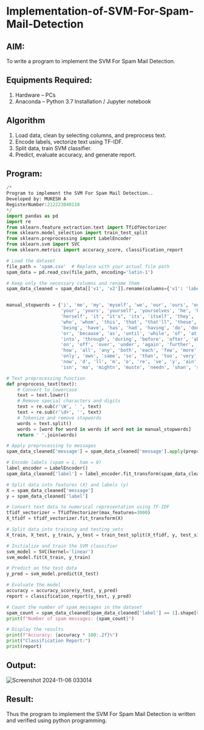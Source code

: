 # Implementation-of-SVM-For-Spam-Mail-Detection

## AIM:
To write a program to implement the SVM For Spam Mail Detection.

## Equipments Required:
1. Hardware – PCs
2. Anaconda – Python 3.7 Installation / Jupyter notebook

## Algorithm
1. Load data, clean by selecting columns, and preprocess text.
2. Encode labels, vectorize text using TF-IDF.
3. Split data, train SVM classifier.
4. Predict, evaluate accuracy, and generate report.

## Program:
```py
/*
Program to implement the SVM For Spam Mail Detection..
Developed by: MUKESH A
RegisterNumber:212223040118
*/
import pandas as pd
import re
from sklearn.feature_extraction.text import TfidfVectorizer
from sklearn.model_selection import train_test_split
from sklearn.preprocessing import LabelEncoder
from sklearn.svm import SVC
from sklearn.metrics import accuracy_score, classification_report

# Load the dataset
file_path = 'spam.csv'  # Replace with your actual file path
spam_data = pd.read_csv(file_path, encoding='latin-1')

# Keep only the necessary columns and rename them
spam_data_cleaned = spam_data[['v1', 'v2']].rename(columns={'v1': 'label', 'v2': 'message'})


manual_stopwords = {'i', 'me', 'my', 'myself', 'we', 'our', 'ours', 'ourselves', 'you', "you're", "you've", "you'll", "you'd",
                    'your', 'yours', 'yourself', 'yourselves', 'he', 'him', 'his', 'himself', 'she', "she's", 'her', 'hers',
                    'herself', 'it', "it's", 'its', 'itself', 'they', 'them', 'their', 'theirs', 'themselves', 'what', 'which',
                    'who', 'whom', 'this', 'that', "that'll", 'these', 'those', 'am', 'is', 'are', 'was', 'were', 'be', 'been',
                    'being', 'have', 'has', 'had', 'having', 'do', 'does', 'did', 'doing', 'a', 'an', 'the', 'and', 'but', 'if',
                    'or', 'because', 'as', 'until', 'while', 'of', 'at', 'by', 'for', 'with', 'about', 'against', 'between',
                    'into', 'through', 'during', 'before', 'after', 'above', 'below', 'to', 'from', 'up', 'down', 'in', 'out',
                    'on', 'off', 'over', 'under', 'again', 'further', 'then', 'once', 'here', 'there', 'when', 'where', 'why',
                    'how', 'all', 'any', 'both', 'each', 'few', 'more', 'most', 'other', 'some', 'such', 'no', 'nor', 'not',
                    'only', 'own', 'same', 'so', 'than', 'too', 'very', 's', 't', 'can', 'will', 'just', 'don', "don't", 'should',
                    'now', 'd', 'll', 'm', 'o', 're', 've', 'y', 'ain', 'aren', 'couldn', 'didn', 'doesn', 'hadn', 'hasn', 'haven',
                    'isn', 'ma', 'mightn', 'mustn', 'needn', 'shan', 'shouldn', 'wasn', 'weren', 'won', 'wouldn'}

# Text preprocessing function
def preprocess_text(text):
    # Convert to lowercase
    text = text.lower()
    # Remove special characters and digits
    text = re.sub(r'\W', ' ', text)
    text = re.sub(r'\d+', '', text)
    # Tokenize and remove stopwords
    words = text.split()
    words = [word for word in words if word not in manual_stopwords]
    return ' '.join(words)

# Apply preprocessing to messages
spam_data_cleaned['message'] = spam_data_cleaned['message'].apply(preprocess_text)

# Encode labels (spam = 1, ham = 0)
label_encoder = LabelEncoder()
spam_data_cleaned['label'] = label_encoder.fit_transform(spam_data_cleaned['label'])

# Split data into features (X) and labels (y)
X = spam_data_cleaned['message']
y = spam_data_cleaned['label']

# Convert text data to numerical representation using TF-IDF
tfidf_vectorizer = TfidfVectorizer(max_features=3000)
X_tfidf = tfidf_vectorizer.fit_transform(X)

# Split data into training and testing sets
X_train, X_test, y_train, y_test = train_test_split(X_tfidf, y, test_size=0.3, random_state=42)

# Initialize and train the SVM classifier
svm_model = SVC(kernel='linear')
svm_model.fit(X_train, y_train)

# Predict on the test data
y_pred = svm_model.predict(X_test)

# Evaluate the model
accuracy = accuracy_score(y_test, y_pred)
report = classification_report(y_test, y_pred)

# Count the number of spam messages in the dataset
spam_count = spam_data_cleaned[spam_data_cleaned['label'] == 1].shape[0]
print(f"Number of spam messages: {spam_count}")

# Display the results
print(f"Accuracy: {accuracy * 100:.2f}%")
print("Classification Report:")
print(report)
```

## Output:
![Screenshot 2024-11-06 033014](https://github.com/user-attachments/assets/50121d48-e84d-4566-ac1a-429b5f8d735a)



## Result:
Thus the program to implement the SVM For Spam Mail Detection is written and verified using python programming.

